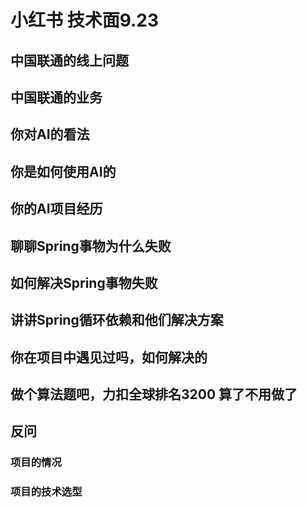 # 小红书 技术面9.23

## 中国联通的线上问题

## 中国联通的业务

## 你对AI的看法

## 你是如何使用AI的

## 你的AI项目经历

## 聊聊Spring事物为什么失败

## 如何解决Spring事物失败

## 讲讲Spring循环依赖和他们解决方案

## 你在项目中遇见过吗，如何解决的

## 做个算法题吧，力扣全球排名3200 算了不用做了

## 反问

### 项目的情况

### 项目的技术选型